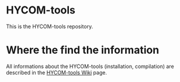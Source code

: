 # HYCOM-tools

This is the HYCOM-tools repository.

# Where the find the information

All informations about the HYCOM-tools (installation, compilation) are described in the [HYCOM-tools Wiki](https://github.com/HYCOM/HYCOM-tools/wiki) page. 

